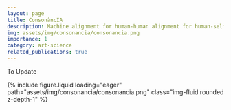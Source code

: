 ```yaml
---
layout: page
title: ConsonâncIA
description: Machine alignment for human-human alignment for human-self alignment
img: assets/img/consonancia/consonancia.png
importance: 1
category: art-science
related_publications: true
---
```


To Update

<div class="row mt-3">
    <div class="col-sm mt-3">
        {% include figure.liquid loading="eager" path="assets/img/consonancia/consonancia.png" class="img-fluid rounded z-depth-1" %}
    </div>
</div>
<div class="caption">
</div>

